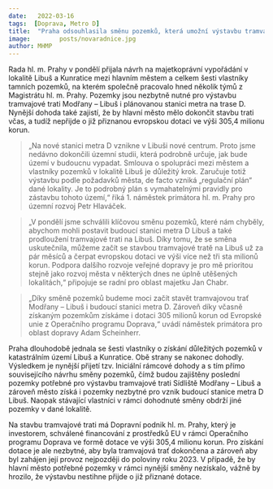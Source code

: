 ```yaml
---
date:   2022-03-16
tags:  [Doprava, Metro D]
title:  "Praha odsouhlasila směnu pozemků, která umožní výstavbu tramvajové trati i nové stanice metra D v Libuši"
image: 	      posts/novaradnice.jpg
author: MHMP
---
```


Rada hl. m. Prahy v pondělí přijala návrh na majetkoprávní vypořádání v lokalitě Libuš a Kunratice mezi hlavním městem a celkem šesti vlastníky tamních pozemků, na kterém společně pracovalo hned několik týmů z Magistrátu hl. m. Prahy. Pozemky jsou nezbytně nutné pro výstavbu tramvajové trati Modřany – Libuš i plánovanou stanici metra na trase D. Nynější dohoda také zajistí, že by hlavní město mělo dokončit stavbu trati včas, a tudíž nepřijde o již přiznanou evropskou dotaci ve výši 305,4 milionu korun.

> „Na nové stanici metra D vznikne v Libuši nové centrum. Proto jsme nedávno dokončili územní studii, která podrobně určuje, jak bude území v budoucnu vypadat. Smlouva o spolupráci mezi městem a vlastníky pozemků v lokalitě Libuš je důležitý krok. Zaručuje totiž výstavbu podle požadavků města, de facto vzniká „regulační plán“ dané lokality. Je to podrobný plán s vymahatelnými pravidly pro zástavbu tohoto území,“  říká 1. náměstek primátora hl. m. Prahy pro územní rozvoj Petr Hlaváček.

> „V pondělí jsme schválili klíčovou směnu pozemků, které nám chyběly, abychom mohli postavit budoucí stanici metra D Libuš a také prodloužení tramvajové trati na Libuš. Díky tomu, že se směna uskutečnila, můžeme začít se stavbou tramvajové tratě na Libuš už za pár měsíců a čerpat evropskou dotaci ve výši více než tři sta milionů korun. Podpora dalšího rozvoje veřejné dopravy je pro mě prioritou stejně jako rozvoj města v některých dnes ne úplně utěšených lokalitách,“ připojuje se radní pro oblast majetku Jan Chabr.

> „Díky směně pozemků budeme moci začít stavět tramvajovou trať Modřany – Libuš i budoucí stanici metra D. Zároveň díky včasně získaným pozemkům získáme i dotaci 305 milionů korun od Evropské unie z Operačního programu Doprava,“ uvádí náměstek primátora pro oblast dopravy Adam Scheinherr.

Praha dlouhodobě jednala se šesti vlastníky o získání důležitých pozemků v katastrálním území Libuš a Kunratice. Obě strany se nakonec dohodly. Výsledkem je nynější přijetí tzv. Iniciální rámcové dohody a s tím přímo souvisejícího návrhu směny pozemků, čímž budou zajištěny poslední pozemky potřebné pro výstavbu tramvajové trati Sídliště Modřany – Libuš a zároveň město získá i pozemky nezbytné pro vznik budoucí stanice metra D Libuš. Naopak stávající vlastníci v rámci dohodnuté směny obdrží jiné pozemky v dané lokalitě.

Na stavbu tramvajové trati má Dopravní podnik hl. m. Prahy, který je investorem, schválené financování z prostředků EU v rámci Operačního programu Doprava ve formě dotace ve výši 305,4 milionu korun. Pro získání dotace je ale nezbytné, aby byla tramvajová trať dokončena a zároveň aby byl zahájen její provoz nejpozději do poloviny roku 2023. V případě, že by hlavní město potřebné pozemky v rámci nynější směny nezískalo, vážně by hrozilo, že výstavbu nestihne přijde o již přiznané dotace.

